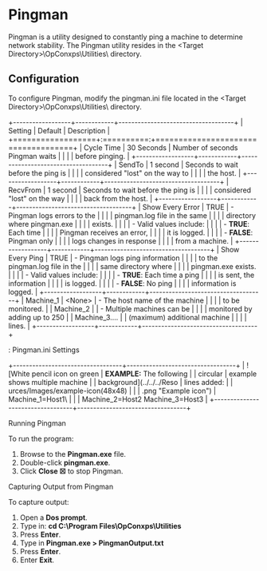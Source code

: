 # Pingman

Pingman is a utility designed to constantly ping a machine to determine
network stability. The Pingman utility resides in the \<Target
Directory\>\\OpConxps\\Utilities\\ directory.

## Configuration

To configure Pingman, modify the pingman.ini file located in the
\<Target Directory\>\\OpConxps\\Utilities\\ directory.

+------------------+------------+------------------------------------+
| Setting          | Default    | Description                        |
+==================+:==========:+====================================+
| Cycle Time       | 30 Seconds | Number of seconds Pingman waits    |
|                  |            | before pinging.                    |
+------------------+------------+------------------------------------+
| SendTo           | 1 second   | Seconds to wait before the ping is |
|                  |            | considered \"lost\" on the way to  |
|                  |            | the host.                          |
+------------------+------------+------------------------------------+
| RecvFrom         | 1 second   | Seconds to wait before the ping is |
|                  |            | considered \"lost\" on the way     |
|                  |            | back from the host.                |
+------------------+------------+------------------------------------+
| Show Every Error | TRUE       | -   Pingman logs errors to the     |
|                  |            |     pingman.log file in the same   |
|                  |            |     directory where pingman.exe    |
|                  |            |     exists.                        |
|                  |            | -   Valid values include:          |
|                  |            |     -   **TRUE**: Each time        |
|                  |            |         Pingman receives an error, |
|                  |            |         it is logged.              |
|                  |            |     -   **FALSE**: Pingman only    |
|                  |            |         logs changes in response   |
|                  |            |         from a machine.            |
+------------------+------------+------------------------------------+
| Show Every Ping  | TRUE       | -   Pingman logs ping information  |
|                  |            |     to the pingman.log file in the |
|                  |            |     same directory where           |
|                  |            |     pingman.exe exists.            |
|                  |            | -   Valid values include:          |
|                  |            |     -   **TRUE**: Each time a ping |
|                  |            |         is sent, the information   |
|                  |            |         is logged.                 |
|                  |            |     -   **FALSE**: No ping         |
|                  |            |         information is logged.     |
+------------------+------------+------------------------------------+
| Machine_1        | \<None\>   | -   The host name of the machine   |
|                  |            |     to be monitored.               |
| Machine_2        |            | -   Multiple machines can be       |
|                  |            |     monitored by adding up to 250  |
| Machine_3\....   |            |     (maximum) additional machine   |
|                  |            |     lines.                         |
+------------------+------------+------------------------------------+

: Pingman.ini Settings

+----------------------------------+----------------------------------+
| ![White pencil icon on green     | **EXAMPLE:** The following       | | circular                         | example shows multiple machine   |
| background](../../../Reso        | lines added:                     |
| urces/Images/example-icon(48x48) |                                  |
| .png "Example icon") | Machine_1=Host1\                 |
|                                  | Machine_2=Host2 Machine_3=Host3  |
+----------------------------------+----------------------------------+

Running Pingman

To run the program:

1. Browse to the **Pingman.exe** file.
2. Double-click **pingman.exe**.
3. Click **Close ☒** to stop Pingman.

Capturing Output from Pingman

To capture output:

1. Open a **Dos prompt**.
2. Type in: **cd C:\\Program Files\\OpConxps\\Utilities**
3. Press **Enter**.
4. Type in **Pingman.exe \> PingmanOutput.txt**
5. Press **Enter**.
6. Enter **Exit**.
